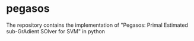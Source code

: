 # pegasos
The repository contains the implementation of "Pegasos: Primal Estimated sub-GrAdient SOlver for SVM" in python

